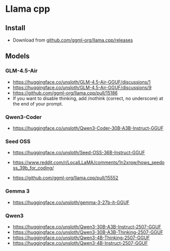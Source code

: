 # Llama cpp

## Install

- Download from [github.com/ggml-org/llama.cpp/releases](https://github.com/ggml-org/llama.cpp/releases)

## Models

### GLM-4.5-Air

- https://huggingface.co/unsloth/GLM-4.5-Air-GGUF/discussions/1
- https://huggingface.co/unsloth/GLM-4.5-Air-GGUF/discussions/9
- https://github.com/ggml-org/llama.cpp/pull/15186
- If you want to disable thinking, add /nothink (correct, no underscore) at the end of your prompt.

### Qwen3-Coder

- https://huggingface.co/unsloth/Qwen3-Coder-30B-A3B-Instruct-GGUF

### Seed OSS

- https://huggingface.co/unsloth/Seed-OSS-36B-Instruct-GGUF

- https://www.reddit.com/r/LocalLLaMA/comments/1n2xrpw/hows_seedoss_39b_for_coding/
- https://github.com/ggml-org/llama.cpp/pull/15552

### Gemma 3

- https://huggingface.co/unsloth/gemma-3-27b-it-GGUF

### Qwen3

- https://huggingface.co/unsloth/Qwen3-30B-A3B-Instruct-2507-GGUF
- https://huggingface.co/unsloth/Qwen3-30B-A3B-Thinking-2507-GGUF
- https://huggingface.co/unsloth/Qwen3-4B-Thinking-2507-GGUF
- https://huggingface.co/unsloth/Qwen3-4B-Instruct-2507-GGUF
